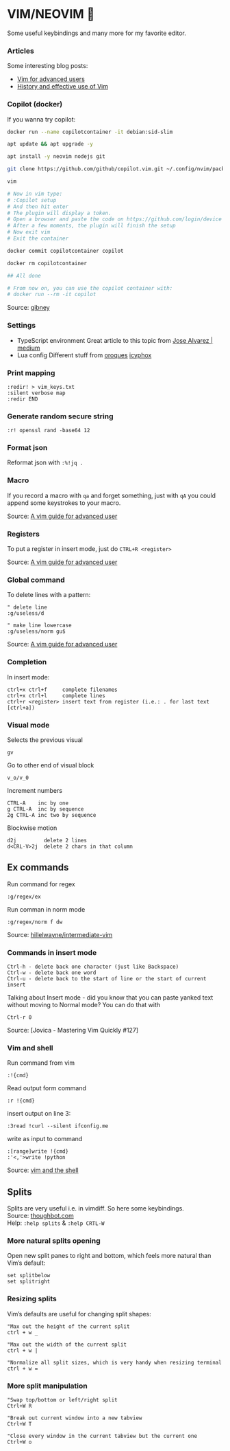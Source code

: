 # VIM/NEOVIM 💓

Some useful keybindings and many more for my favorite editor.

### Articles

Some interesting blog posts:

- [Vim for advanced users](https://thevaluable.dev/vim-advanced/)
- [History and effective use of Vim](https://begriffs.com/posts/2019-07-19-history-use-vim.html)

### Copilot (docker)

If you wanna try copilot:

```bash
docker run --name copilotcontainer -it debian:sid-slim

apt update && apt upgrade -y

apt install -y neovim nodejs git

git clone https://github.com/github/copilot.vim.git ~/.config/nvim/pack/github/start/copilot.vim

vim

# Now in vim type:
# :Copilot setup
# And then hit enter
# The plugin will display a token.
# Open a browser and paste the code on https://github.com/login/device
# After a few moments, the plugin will finish the setup
# Now exit vim
# Exit the container

docker commit copilotcontainer copilot

docker rm copilotcontainer

## All done

# From now on, you can use the copilot container with:
# docker run --rm -it copilot
```

Source: [gibney](https://www.gibney.org/copilot_vim_docker)

### Settings

- TypeScript environment
  Great article to this topic from [Jose Alvarez | medium](https://jose-elias-alvarez.medium.com/configuring-neovims-lsp-client-for-typescript-development-5789d58ea9c)
- Lua config
  Different stuff from [oroques](https://oroques.dev/notes/neovim-init/) [icyphox](https://icyphox.sh/blog/nvim-lua/)

### Print mapping

    :redir! > vim_keys.txt
    :silent verbose map
    :redir END

### Generate random secure string

`:r! openssl rand -base64 12`

### Format json

Reformat json with `:%!jq .`

### Macro

If you record a macro with `qa` and forget something, just with `qA` you could append some keystrokes to your macro.

Source: [A vim guide for advanced user](https://thevaluable.dev/vim-advanced/)

### Registers

To put a register in insert mode, just do `CTRL+R <register>`

Source: [A vim guide for advanced user](https://thevaluable.dev/vim-advanced/)

### Global command

To delete lines with a pattern:

```vim
" delete line
:g/useless/d

" make line lowercase
:g/useless/norm gu$
```

Source: [A vim guide for advanced user](https://thevaluable.dev/vim-advanced/)

### Completion

In insert mode:

    ctrl+x ctrl+f     complete filenames
    ctrl+x ctrl+l     complete lines
    ctrl+r <register> insert text from register (i.e.: . for last text [ctrl+a])

### Visual mode

Selects the previous visual

    gv

Go to other end of visual block

    v_o/v_0

Increment numbers

    CTRL-A    inc by one
    g CTRL-A  inc by sequence
    2g CTRL-A inc two by sequence

Blockwise motion

    d2j         delete 2 lines
    d<CRL-V>2j  delete 2 chars in that column

## Ex commands

Run command for regex

    :g/regex/ex

Run comman in norm mode

    :g/regex/norm f dw

Source:
[hillelwayne/intermediate-vim](https://www.hillelwayne.com/post/intermediate-vim/)

### Commands in insert mode

    Ctrl-h - delete back one character (just like Backspace)
    Ctrl-w - delete back one word
    Ctrl-u - delete back to the start of line or the start of current insert

Talking about Insert mode - did you know that you can paste yanked text without moving to Normal mode?
You can do that with

    Ctrl-r 0

Source: [Jovica - Mastering Vim Quickly #127]

### Vim and shell

Run command from vim

    :!{cmd}

Read output form command

    :r !{cmd}

insert output on line 3:

    :3read !curl --silent ifconfig.me

write as input to command

    :[range]write !{cmd}
    :'<,'>write !python

Source: [vim and the shell](https://vimways.org/2019/vim-and-the-shell/)

## Splits

Splits are very useful i.e. in vimdiff. So here some keybindings.  
Source: [thoughbot.com](https://thoughtbot.com/blog/vim-splits-move-faster-and-more-naturally)  
Help: `:help splits` & `:help CRTL-W`

### More natural splits opening

Open new split panes to right and bottom, which feels more natural than Vim’s default:

    set splitbelow
    set splitright

### Resizing splits

Vim’s defaults are useful for changing split shapes:

    "Max out the height of the current split
    ctrl + w _

    "Max out the width of the current split
    ctrl + w |

    "Normalize all split sizes, which is very handy when resizing terminal
    ctrl + w =

### More split manipulation

    "Swap top/bottom or left/right split
    Ctrl+W R

    "Break out current window into a new tabview
    Ctrl+W T

    "Close every window in the current tabview but the current one
    Ctrl+W o
